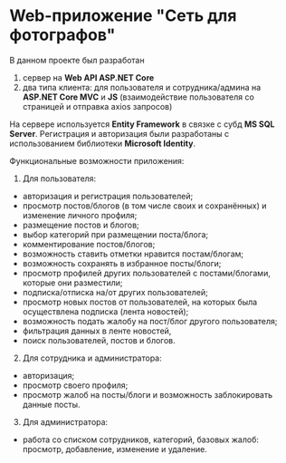 <h1> Web-приложение "Сеть для фотографов" </h1>

В данном проекте был разработан 
1) сервер на <strong>Web API ASP.NET Core</strong> 
2) два типа клиента: для пользователя и сотрудника/админа на <strong>ASP.NET Core MVC</strong>  и <strong>JS</strong>  (взаимодействие пользователя со страницей и отправка axios запросов)

На сервере используется <strong>Entity Framework</strong>  в связке с субд <strong>MS SQL Server</strong>. 
Регистрация и авторизация были разработаны с использованием библиотеки <strong>Microsoft Identity</strong>.

Функциональные возможности приложения:
1. Для пользователя:
- авторизация и регистрация пользователей; 
- просмотр постов/блогов (в том числе своих и сохранённых) и изменение личного профиля; 
- размещение постов и блогов; 
- выбор категорий при размещении поста/блога; 
- комментирование постов/блогов; 
- возможность ставить отметки нравится постам/блогам;
- возможность сохранять в избранное посты/блоги;
- просмотр профилей других пользователей с постами/блогами, которые они разместили; 
- подписка/отписка на/от других пользователей; 
- просмотр новых постов от пользователей, на которых была осуществлена подписка (лента новостей); 
- возможность подать жалобу на пост/блог другого пользователя; 
- фильтрация данных в ленте новостей,
- поиск пользователей, постов и блогов.
2. Для сотрудника и администратора:
- авторизация;
- просмотр своего профиля;
- просмотр жалоб на посты/блоги и возможность заблокировать данные посты.
3. Для администратора:
- работа со списком сотрудников, категорий, базовых жалоб: просмотр, добавление, изменение и удаление.
